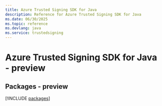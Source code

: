 ```yaml
---
title: Azure Trusted Signing SDK for Java
description: Reference for Azure Trusted Signing SDK for Java
ms.date: 06/30/2025
ms.topic: reference
ms.devlang: java
ms.service: trustedsigning
---
```

# Azure Trusted Signing SDK for Java - preview
## Packages - preview
[!INCLUDE [packages](trusted-signing-index.md)]